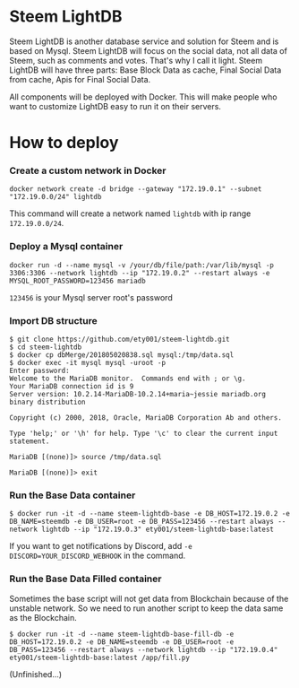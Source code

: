 # Steem LightDB

Steem LightDB is another database service and solution for Steem and is based on Mysql.
Steem LightDB will focus on the social data, not all data of Steem, such as comments
and votes. That's why I call it light. Steem LightDB will have three parts: Base Block
Data as cache, Final Social Data from cache, Apis for Final Social Data.

All components will be deployed with Docker. This will make people who want to customize
LightDB easy to run it on their servers.

# How to deploy

### Create a custom network in Docker

```
docker network create -d bridge --gateway "172.19.0.1" --subnet "172.19.0.0/24" lightdb
```

This command will create a network named `lightdb` with ip range `172.19.0.0/24`.

### Deploy a Mysql container

```
docker run -d --name mysql -v /your/db/file/path:/var/lib/mysql -p 3306:3306 --network lightdb --ip "172.19.0.2" --restart always -e MYSQL_ROOT_PASSWORD=123456 mariadb
```

`123456` is your Mysql server root's password

### Import DB structure

```
$ git clone https://github.com/ety001/steem-lightdb.git
$ cd steem-lightdb
$ docker cp dbMerge/201805020838.sql mysql:/tmp/data.sql
$ docker exec -it mysql mysql -uroot -p
Enter password:
Welcome to the MariaDB monitor.  Commands end with ; or \g.
Your MariaDB connection id is 9
Server version: 10.2.14-MariaDB-10.2.14+maria~jessie mariadb.org binary distribution

Copyright (c) 2000, 2018, Oracle, MariaDB Corporation Ab and others.

Type 'help;' or '\h' for help. Type '\c' to clear the current input statement.

MariaDB [(none)]> source /tmp/data.sql

MariaDB [(none)]> exit
```

### Run the Base Data container

```
$ docker run -it -d --name steem-lightdb-base -e DB_HOST=172.19.0.2 -e DB_NAME=steemdb -e DB_USER=root -e DB_PASS=123456 --restart always --network lightdb --ip "172.19.0.3" ety001/steem-lightdb-base:latest
```

If you want to get notifications by Discord, add `-e DISCORD=YOUR_DISCORD_WEBHOOK` in the command.

### Run the Base Data Filled container

Sometimes the base script will not get data from Blockchain
because of the unstable network. So we need to run another script
to keep the data same as the Blockchain.

```
$ docker run -it -d --name steem-lightdb-base-fill-db -e DB_HOST=172.19.0.2 -e DB_NAME=steemdb -e DB_USER=root -e DB_PASS=123456 --restart always --network lightdb --ip "172.19.0.4" ety001/steem-lightdb-base:latest /app/fill.py
```

(Unfinished...)
